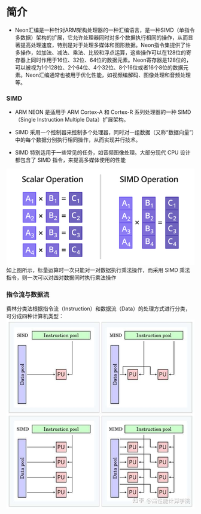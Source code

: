 # 简介
- Neon汇编是一种针对ARM架构处理器的一种汇编语言，是一种SIMD（单指令多数据）架构的扩展，它允许处理器同时对多个数据执行相同的操作，从而显著提高处理速度，特别是对于处理多媒体和图形数据。Neon指令集提供了许多操作，如加法、减法、乘法、比较和浮点运算，这些操作可以在128位的寄存器上同时作用于16位、32位、64位的数据元素。Neon寄存器是128位的，可以被视为1个128位、2个64位、4个32位、8个16位或者16个8位的数据元素。Neon汇编通常也被用于优化性能，如视频编解码、图像处理和音频处理等。

### SIMD
- ARM NEON 是适用于 ARM Cortex-A 和 Cortex-R 系列处理器的一种 SIMD（Single Instruction Multiple Data）扩展架构。

- SIMD 采用一个控制器来控制多个处理器，同时对一组数据（又称“数据向量”）中的每个数据分别执行相同操作，从而实现并行技术。

- SIMD 特别适用于一些常见的任务，如音频图像处理。大部分现代 CPU 设计都包含了 SIMD 指令，来提高多媒体使用的性能

![image](../image/simd.png)
如上图所示，标量运算时一次只能对一对数据执行乘法操作，而采用 SIMD 乘法指令，则一次可以对四对数据同时执行乘法操作

### 指令流与数据流
费林分类法根据指令流（Instruction）和数据流（Data）的处理方式进行分类，可分成四种计算机类型：
![image](../image/feilin.jpg)